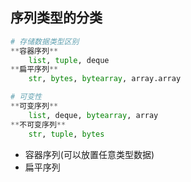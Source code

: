 ## 序列类型的分类
```python
# 存储数据类型区别
**容器序列**
	list, tuple, deque
**扁平序列**
	str, bytes, bytearray, array.array

# 可变性
**可变序列**
	list, deque, bytearray, array
**不可变序列**
	str, tuple, bytes
```

- 容器序列(可以放置任意类型数据)
- 扁平序列


























